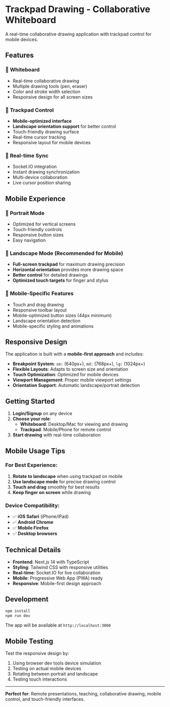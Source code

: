 # Trackpad Drawing - Collaborative Whiteboard

A real-time collaborative drawing application with trackpad control for mobile devices.

## Features

### 🎨 **Whiteboard**

- Real-time collaborative drawing
- Multiple drawing tools (pen, eraser)
- Color and stroke width selection
- Responsive design for all screen sizes

### 📱 **Trackpad Control**

- **Mobile-optimized interface**
- **Landscape orientation support** for better control
- Touch-friendly drawing surface
- Real-time cursor tracking
- Responsive layout for mobile devices

### 🔄 **Real-time Sync**

- Socket.IO integration
- Instant drawing synchronization
- Multi-device collaboration
- Live cursor position sharing

## Mobile Experience

### 📱 **Portrait Mode**

- Optimized for vertical screens
- Touch-friendly controls
- Responsive button sizes
- Easy navigation

### 🌊 **Landscape Mode** (Recommended for Mobile)

- **Full-screen trackpad** for maximum drawing precision
- **Horizontal orientation** provides more drawing space
- **Better control** for detailed drawings
- **Optimized touch targets** for finger and stylus

### 🎯 **Mobile-Specific Features**

- Touch and drag drawing
- Responsive toolbar layout
- Mobile-optimized button sizes (44px minimum)
- Landscape orientation detection
- Mobile-specific styling and animations

## Responsive Design

The application is built with a **mobile-first approach** and includes:

- **Breakpoint System**: `sm:` (640px+), `md:` (768px+), `lg:` (1024px+)
- **Flexible Layouts**: Adapts to screen size and orientation
- **Touch Optimization**: Optimized for mobile devices
- **Viewport Management**: Proper mobile viewport settings
- **Orientation Support**: Automatic landscape/portrait detection

## Getting Started

1. **Login/Signup** on any device
2. **Choose your role**:
   - **Whiteboard**: Desktop/Mac for viewing and drawing
   - **Trackpad**: Mobile/Phone for remote control
3. **Start drawing** with real-time collaboration

## Mobile Usage Tips

### For Best Experience:

1. **Rotate to landscape** when using trackpad on mobile
2. **Use landscape mode** for precise drawing control
3. **Touch and drag** smoothly for best results
4. **Keep finger on screen** while drawing

### Device Compatibility:

- ✅ **iOS Safari** (iPhone/iPad)
- ✅ **Android Chrome**
- ✅ **Mobile Firefox**
- ✅ **Desktop browsers**

## Technical Details

- **Frontend**: Next.js 14 with TypeScript
- **Styling**: Tailwind CSS with responsive utilities
- **Real-time**: Socket.IO for live collaboration
- **Mobile**: Progressive Web App (PWA) ready
- **Responsive**: Mobile-first design approach

## Development

```bash
npm install
npm run dev
```

The app will be available at `http://localhost:3000`

## Mobile Testing

Test the responsive design by:

1. Using browser dev tools device simulation
2. Testing on actual mobile devices
3. Rotating between portrait and landscape
4. Testing touch interactions

---

**Perfect for**: Remote presentations, teaching, collaborative drawing, mobile control, and touch-friendly interfaces.
